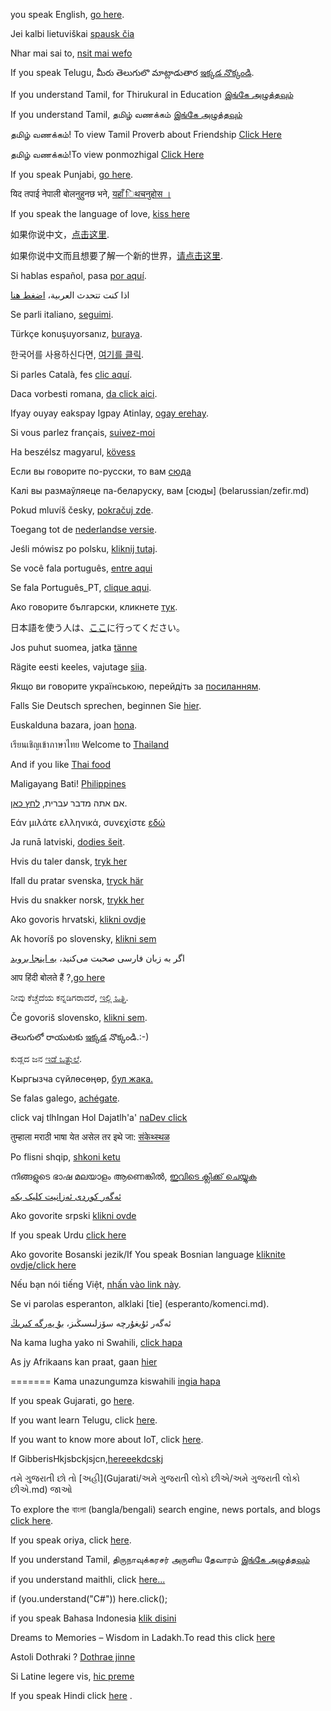 ﻿you speak English, [go here](english/marshmallow.md).

Jei kalbi lietuviškai [spausk čia](lithuanian/startas.md)

Nhar mai sai to, [nsit mai wefo](maibrat/tinyi.md)

If you speak Telugu, మీరు తెలుగులొ మాట్లాడుతార [ఇక్కడ నొక్కండి](telugu/telangana-telugu/Telanganatelugu.md).

If you understand Tamil, for Thirukural in Education [இங்கே அழுத்தவும்](Tamil/Thirukkural_Learning/Learning.md)

If you understand Tamil, தமிழ் வணக்கம் [இங்கே அழுத்தவும்](Tamil/Thirukural.md)

தமிழ் வணக்கம்! To view Tamil Proverb about Friendship [Click Here](Tamil/Thirukural.md)

தமிழ் வணக்கம்!To view ponmozhigal [Click Here](Tamil/Vivekanandha/ponmozhigal.md)

If you speak Punjabi, [go here](punjabi/punjabi.md).

यिद तपाई नेपाली बोलनुहुनछ भने, [यहाँ िथचनुहोस ।](nepali/about_nepal.md)

If you speak the language of love, [kiss here](love/love.md)

如果你说中文，[点击这里](Chinese/大话西游.md).

如果你说中文而且想要了解一个新的世界，[请点击这里](Chinese/DesertHell/NewWorld.md).

Si hablas español, pasa [por aquí](espanol/canudos.md).

اذا كنت تتحدث العربية، [اضغط هنا](arabic/salamoAlikom.md)

Se parli italiano, [seguimi](Italian/caramelle.md).

Türkçe konuşuyorsanız, [buraya](turkce/hatmisekeri.md).

한국어를 사용하신다면, [여기를 클릭](korean/marshmallow.md).

Si parles Català, fes [clic aquí](catala/catala.md).

Daca vorbesti romana, [da click aici](romanian/nalba.md).

Ifyay ouyay eakspay Igpay Atinlay, [ogay erehay](pig-latin/arshmallowmay.md).

Si vous parlez français, [suivez-moi](french/feu-de-camp.md)

Ha beszélsz magyarul, [kövess](hungarian/malyvacukor.md)

Если вы говорите по-русски, то вам [сюда](russian/zefir.md)

Калі вы размаўляеце па-беларуску, вам [сюды] (belarussian/zefir.md)

Pokud mluvíš česky, [pokračuj zde](czech/marsmelouny.md).

Toegang tot de [nederlandse versie](dutch/welkom.md).

Jeśli mówisz po polsku, [kliknij tutaj](Polish/ptasieMleczko.md).

Se você fala português, [entre aqui](portugues/colaborando.md)

Se fala Português_PT, [clique aqui](portugues_pt/colaborar.md).

Ако говорите български, кликнете [тук](bulgarian/burning_room.md).

日本語を使う人は、[ここ](japanese/chasitsu.md)に行ってください。

Jos puhut suomea, jatka [tänne](finnish/sauna.md)

Rägite eesti keeles, vajutage [siia](estonian/raamat.md).

Якщо ви говорите українською, перейдіть за [посиланням](ukrainian/marshmallow.md).

Falls Sie Deutsch sprechen, beginnen Sie [hier](german/ruderboot.md).

Euskalduna bazara, joan [hona](basque/gaztelua.md).

เรียนเชิญเข้าภาษาไทย Welcome to [Thailand](Thai/Songs/ThaiSong_FanJa.md)

And if you like [Thai food](Thai/Cuisine/TomYumKung.md)

Maligayang Bati! [Philippines](Philippines/salamat.md)

אם אתה מדבר עברית, [לחץ כאן](hebrew/marshmallow.md).

Εάν μιλάτε ελληνικά, συνεχίστε [εδώ](greek/marshmallow.md)

Ja runā latviski, [dodies šeit](./latvian/zefirs.md).

Hvis du taler dansk, [tryk her](danish/velkommen.md)

Ifall du pratar svenska, [tryck här](swedish/start.md)

Hvis du snakker norsk, [trykk her](norwegian/start.md)

Ako govoris hrvatski, [klikni ovdje](croatian/sljez.md)

Ak hovoríš po slovensky, [klikni sem](slovak/marsmelaci.md)

اگر به زبان فارسی صحبت می‌کنید، [به اینجا بروید](persian/otagheh-basteh.md)

आप हिंदी बोलते हैं   ?,[go here](hindi/bollywood.md)

ನೀವು ಕೆಚ್ಚೆದೆಯ ಕನ್ನಡಿಗರಾದರೆ, [ಇಲ್ಲಿ ಒತ್ತಿ](kannada/soochike.md).

Če govoriš slovensko, [klikni sem](slovenian/začetek.md).

తెలుగులో రాయుటకు [ఇక్కడ](telugu/telugu.md) నొక్కండి.:-)

ಕುಡ್ಲದ ಜನ [ಇಡೆ ಒತ್ತುಲ](tulu/tulu.md)ೆ.

Кыргызча сүйлөсөңөр, [бул жака.](kyrgyz/makal-lakaptar.md)

Se falas galego, [achégate](galician/lua.md).

click vaj tlhIngan Hol Dajatlh'a' [naDev click](klingon/start.md)

तुम्हाला मराठी भाषा येत असेल तर इथे जा: [संकेथ्स्थळ ](Marathi/marathi.md)

Po flisni shqip, [shkoni ketu](albanian/hyrje.md)

നിങ്ങളുടെ ഭാഷ മലയാളം ആണെങ്കിൽ, 
[ഇവിടെ ക്ലിക്ക് ചെയ്യുക](Malayalam/malayalam.md)

[ئەگەر کوردی ئەزانیت کلیک بکە](kurdish/kurdi.md)

Ako govorite srpski [klikni ovde](serbian/start.md)

If you speak Urdu [click here](urdu/urdu-news.md)

Ako govorite Bosanski jezik/If You speak Bosnian language [kliknite ovdje/click here](Bosnian/Bosnian_story.md)

Nếu bạn nói tiếng Việt, [nhấn vào link này](vietnamese/kechuyen.md).

Se vi parolas esperanton, alklaki [tie] (esperanto/komenci.md).

ئەگەر ئۇيغۇرچە سۆزلىسىڭىز، [بۇ يەرگە كىرىڭ](uyghurish/uyghurish-story.md)

Na kama lugha yako ni Swahili, [click hapa](swahili/swahili.md)

As jy Afrikaans kan praat, gaan [hier](afrikaans/kos.md)

=======
Kama unazungumza kiswahili [ingia hapa](swahili/marshmallow.md)

If you speak Gujarati, go [here](Gujarati/gujarati.md).

If you want learn Telugu, click [here](Telugu/Telugu.md).

If you want to know more about IoT, click [here](english/iot/intro.md).

If GibberisHkjsbckjsjcn,[hereeekdcskj](Gibberish/Gibberish.md)

તમે ગુજરાતી છો તો [અહી](Gujarati/અમે ગુજરાતી લોકો છીએ/અમે ગુજરાતી લોકો છીએ.md) જાઓ  

To explore the বাংলা  (bangla/bengali) search engine, news portals, and blogs [click here](bangla/bangla-portals.md).

If you speak oriya, click [here](oriya/oriya.md).

If you understand Tamil, திருநாவுக்கரசர் அருளிய தேவாரம் [இங்கே அழுத்தவும்](Tamil/Thevaram/thevarm.md)

if you understand maithli, click [here...](maithli/maithli.md)

if (you.understand("C#")) here.click();

if you speak Bahasa Indonesia [klik disini](indonesia/bahasa-indonesia.md)

Dreams to Memories – Wisdom in Ladakh.To read this click [here](Himalayan_Odyssey/HO.md)

Astoli Dothraki ? [Dothrae jinne](dothraki/dothraki_evoli.md)

Si Latine legere vis, [hic preme](latin/arena.md)

If you speak Hindi click [here](Hindi/Hindi.md) .
